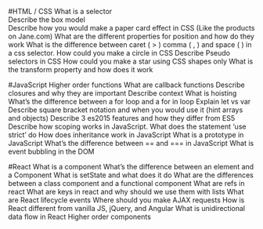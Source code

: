 #HTML / CSS
What is a selector  
Describe the box model  
Describe how you would make a paper card effect in CSS (Like the products on Jane.com)
What are the different properties for position and how do they work
What is the difference between caret ( > ) comma ( , ) and space (  ) in a css selector.
How could you make a circle in CSS
Describe Pseudo selectors in CSS 
How could you make a star using CSS shapes only
What is the transform property and how does it work

#JavaScript
Higher order functions
What are callback functions
Describe closures and why they are important
Describe context
What is hoisting
What’s the difference between a for loop and a for in loop
Explain let vs var
Describe square bracket notation and when you would use it (hint arrays and objects)
Describe 3 es2015 features and how they differ from ES5
Describe how scoping works in JavaScript.
What does the statement ‘use strict’ do 
How does inheritance work in JavaScript 
What is a prototype in JavaScript
What’s the difference between == and === in JavaScript
What is event bubbling in the DOM

#React
What is a component
What’s the difference between an element and a Component
What is setState and what does it do
What are the differences between a class component and a functional component
What are refs in react
What are keys in react and why should we use them with lists 
What are React lifecycle events
Where should you make AJAX requests
How is React different from vanilla JS, jQuery, and Angular
What is unidirectional data flow in React
Higher order components